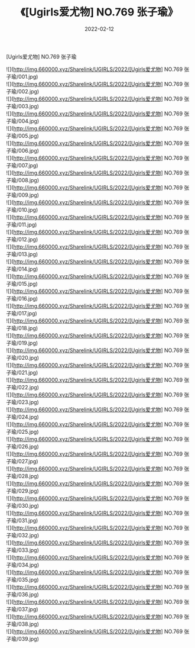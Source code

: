 ﻿---
layout: post
title:  《[Ugirls爱尤物] NO.769 张子瑜》
date:   2022-02-12
img: http://img.660000.xyz/Sharelink/UGIRLS/2022/[Ugirls爱尤物] NO.769 张子瑜/000.jpg
categories: [美女, 清纯, 唯美]
---

[Ugirls爱尤物] NO.769 张子瑜

 ![](http://img.660000.xyz/Sharelink/UGIRLS/2022/[Ugirls爱尤物] NO.769 张子瑜/001.jpg) <br>![](http://img.660000.xyz/Sharelink/UGIRLS/2022/[Ugirls爱尤物] NO.769 张子瑜/002.jpg) <br>![](http://img.660000.xyz/Sharelink/UGIRLS/2022/[Ugirls爱尤物] NO.769 张子瑜/003.jpg) <br>![](http://img.660000.xyz/Sharelink/UGIRLS/2022/[Ugirls爱尤物] NO.769 张子瑜/004.jpg) <br>![](http://img.660000.xyz/Sharelink/UGIRLS/2022/[Ugirls爱尤物] NO.769 张子瑜/005.jpg) <br>![](http://img.660000.xyz/Sharelink/UGIRLS/2022/[Ugirls爱尤物] NO.769 张子瑜/006.jpg) <br>![](http://img.660000.xyz/Sharelink/UGIRLS/2022/[Ugirls爱尤物] NO.769 张子瑜/007.jpg) <br>![](http://img.660000.xyz/Sharelink/UGIRLS/2022/[Ugirls爱尤物] NO.769 张子瑜/008.jpg) <br>![](http://img.660000.xyz/Sharelink/UGIRLS/2022/[Ugirls爱尤物] NO.769 张子瑜/009.jpg) <br>![](http://img.660000.xyz/Sharelink/UGIRLS/2022/[Ugirls爱尤物] NO.769 张子瑜/010.jpg) <br>![](http://img.660000.xyz/Sharelink/UGIRLS/2022/[Ugirls爱尤物] NO.769 张子瑜/011.jpg) <br>![](http://img.660000.xyz/Sharelink/UGIRLS/2022/[Ugirls爱尤物] NO.769 张子瑜/012.jpg) <br>![](http://img.660000.xyz/Sharelink/UGIRLS/2022/[Ugirls爱尤物] NO.769 张子瑜/013.jpg) <br>![](http://img.660000.xyz/Sharelink/UGIRLS/2022/[Ugirls爱尤物] NO.769 张子瑜/014.jpg) <br>![](http://img.660000.xyz/Sharelink/UGIRLS/2022/[Ugirls爱尤物] NO.769 张子瑜/015.jpg) <br>![](http://img.660000.xyz/Sharelink/UGIRLS/2022/[Ugirls爱尤物] NO.769 张子瑜/016.jpg) <br>![](http://img.660000.xyz/Sharelink/UGIRLS/2022/[Ugirls爱尤物] NO.769 张子瑜/017.jpg) <br>![](http://img.660000.xyz/Sharelink/UGIRLS/2022/[Ugirls爱尤物] NO.769 张子瑜/018.jpg) <br>![](http://img.660000.xyz/Sharelink/UGIRLS/2022/[Ugirls爱尤物] NO.769 张子瑜/019.jpg) <br>![](http://img.660000.xyz/Sharelink/UGIRLS/2022/[Ugirls爱尤物] NO.769 张子瑜/020.jpg) <br>![](http://img.660000.xyz/Sharelink/UGIRLS/2022/[Ugirls爱尤物] NO.769 张子瑜/021.jpg) <br>![](http://img.660000.xyz/Sharelink/UGIRLS/2022/[Ugirls爱尤物] NO.769 张子瑜/022.jpg) <br>![](http://img.660000.xyz/Sharelink/UGIRLS/2022/[Ugirls爱尤物] NO.769 张子瑜/023.jpg) <br>![](http://img.660000.xyz/Sharelink/UGIRLS/2022/[Ugirls爱尤物] NO.769 张子瑜/024.jpg) <br>![](http://img.660000.xyz/Sharelink/UGIRLS/2022/[Ugirls爱尤物] NO.769 张子瑜/025.jpg) <br>![](http://img.660000.xyz/Sharelink/UGIRLS/2022/[Ugirls爱尤物] NO.769 张子瑜/026.jpg) <br>![](http://img.660000.xyz/Sharelink/UGIRLS/2022/[Ugirls爱尤物] NO.769 张子瑜/027.jpg) <br>![](http://img.660000.xyz/Sharelink/UGIRLS/2022/[Ugirls爱尤物] NO.769 张子瑜/028.jpg) <br>![](http://img.660000.xyz/Sharelink/UGIRLS/2022/[Ugirls爱尤物] NO.769 张子瑜/029.jpg) <br>![](http://img.660000.xyz/Sharelink/UGIRLS/2022/[Ugirls爱尤物] NO.769 张子瑜/030.jpg) <br>![](http://img.660000.xyz/Sharelink/UGIRLS/2022/[Ugirls爱尤物] NO.769 张子瑜/031.jpg) <br>![](http://img.660000.xyz/Sharelink/UGIRLS/2022/[Ugirls爱尤物] NO.769 张子瑜/032.jpg) <br>![](http://img.660000.xyz/Sharelink/UGIRLS/2022/[Ugirls爱尤物] NO.769 张子瑜/033.jpg) <br>![](http://img.660000.xyz/Sharelink/UGIRLS/2022/[Ugirls爱尤物] NO.769 张子瑜/034.jpg) <br>![](http://img.660000.xyz/Sharelink/UGIRLS/2022/[Ugirls爱尤物] NO.769 张子瑜/035.jpg) <br>![](http://img.660000.xyz/Sharelink/UGIRLS/2022/[Ugirls爱尤物] NO.769 张子瑜/036.jpg) <br>![](http://img.660000.xyz/Sharelink/UGIRLS/2022/[Ugirls爱尤物] NO.769 张子瑜/037.jpg) <br>![](http://img.660000.xyz/Sharelink/UGIRLS/2022/[Ugirls爱尤物] NO.769 张子瑜/038.jpg) <br>![](http://img.660000.xyz/Sharelink/UGIRLS/2022/[Ugirls爱尤物] NO.769 张子瑜/039.jpg) <br>